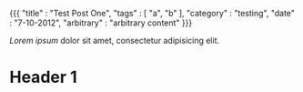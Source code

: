 {{{
  "title" : "Test Post One",
  "tags" : [ "a", "b" ],
  "category" : "testing",
  "date" : "7-10-2012",
  "arbitrary" : "arbitrary content"
}}}

*Lorem ipsum* dolor sit amet, consectetur adipisicing elit.

# Header 1 #
